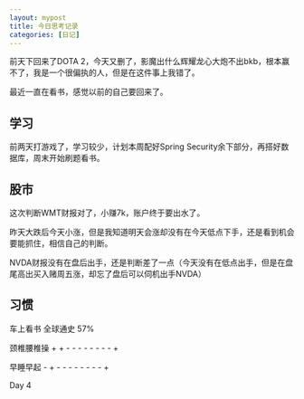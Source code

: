 ```yaml
---
layout: mypost
title: 今日思考记录
categories: [日记]
---
```


前天下回来了DOTA 2，今天又删了，影魔出什么辉耀龙心大炮不出bkb，根本赢不了，我是一个很偏执的人，但是在这件事上我错了。

最近一直在看书，感觉以前的自己要回来了。

## 学习

前两天打游戏了，学习较少，计划本周配好Spring Security余下部分，再搭好数据库，周末开始刷题看书。

## 股市

这次判断WMT财报对了，小赚7k，账户终于要出水了。

昨天大跌后今天小涨，但是我知道明天会涨却没有在今天低点下手，还是看到机会要能抓住，相信自己的判断。

NVDA财报没有在盘后出手，还是判断差了一点（今天没有在低点出手，但是在盘尾高出买入赌周五涨，却忘了盘后可以伺机出手NVDA）

## 习惯
车上看书 全球通史 57%

颈椎腰椎操 + + - - - - - - - - +

早睡早起 - + - - - - - - - - +

Day 4
